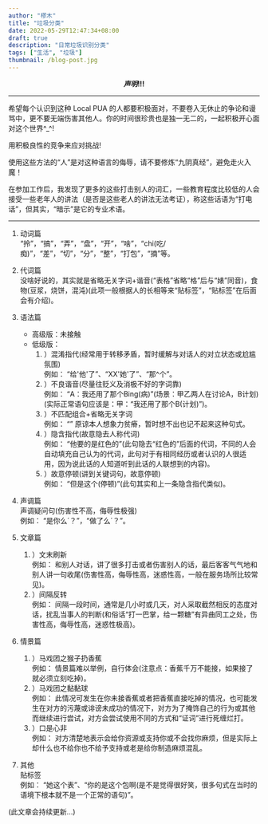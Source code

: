 ```yaml
---
author: "樛木"
title: "垃圾分类"
date: 2022-05-29T12:47:34+08:00
draft: true
description: "日常垃圾识别分类"
tags: ["生活", "垃圾"]
thumbnail: /blog-post.jpg
---
```


**$$声明!!!$$**

---
希望每个认识到这种 Local PUA 的人都要积极面对，不要卷入无休止的争论和谩骂中，更不要无端伤害其他人。你的时间很珍贵也是独一无二的，一起积极开心面对这个世界^_^!

用积极良性的竞争来应对挑战!

使用这些方法的“人”是对这种语言的侮辱，请不要修炼“九阴真经”，避免走火入魔！

在参加工作后，我发现了更多的这些打击别人的词汇，一些教育程度比较低的人会接受一些老年人的讲法（是否是这些老人的讲法无法考证），称这些话语为“打电话”，但其实，“暗示”是它的专业术语。

---

1. 动词篇  
  “拎”，“搞”，“弄”，“盘”，“开”，“啥”，“chi(吃/痴)”，“差”，“切”，“分”，“整”，“打包”，“摘”等。

1. 代词篇  
  没啥好说的，其实就是省略无关字词+谐音(“表格”省略“格”后与“婊”同音)，食物(豆浆，烧饼，混沌)(此项一般根据人的长相等来“贴标签”，“贴标签”在后面会有介绍)。

1. 语法篇  
    - 高级版：未接触  
    - 低级版：  
      1. ）混淆指代(经常用于转移矛盾，暂时缓解与对话人的对立状态或尬尴氛围)  
      例如： “给'他'了”、“XX'她'了”、“那^个”。
      1. ）不良谐音(尽量往贬义及消极不好的字词靠)  
      例如： “A：我还用了那个Bing(病)”(场景：甲乙两人在讨论A，B计划)(实际正常语句应该是：甲：“我还用了那个B(计划)”)。
      1. ）不匹配组合+省略无关字词  
      例如： “” 原谅本人想象力贫瘠，暂时想不出也记不起来这种句式。
      1. ）隐含指代(故意隐去人称代词)  
      例如： “他要的是红色的”(此句隐去“红色的”后面的代词，不同的人会自动填充自己认为的代词，此句对于有相同经历或者认识的人很适用，因为说此话的人知道听到此话的人联想到的内容)。
      1. ）故意停顿(讲到关键词句，故意停顿)  
      例如： “但是这个(停顿)”(此句其实和上一条隐含指代类似)。

1. 声调篇  
  声调疑问句(伤害性不高，侮辱性极强)  
  例如： “是你么´？”，“做了么´？”。

1. 文章篇  
    1. ）文末刷新  
    例如： 和别人对话，讲了很多打击或者伤害别人的话，最后客客气气地和别人讲一句收尾(伤害性高，侮辱性高，迷惑性高，一般在服务场所比较常见)。
    1. ）间隔反转  
    例如： 间隔一段时间，通常是几小时或几天，对人采取截然相反的态度对话，扰乱当事人的判断(和俗话“打一巴掌，给一颗糖”有异曲同工之处，伤害性高，侮辱性高，迷惑性极高)。

1. 情景篇  
    1. ）马戏团之猴子扔香蕉  
    例如： 情景篇难以举例，自行体会(注意点：香蕉千万不能接，如果接了就必须立刻吃掉)。
    1. ）马戏团之黏黏球  
    例如： 此情况可发生在你未接香蕉或者把香蕉直接吃掉的情况，也可能发生在对方的污蔑或诽谤未成功的情况下，对方为了掩饰自己的行为或其他而继续进行尝试，对方会尝试使用不同的方式和“证词”进行死缠烂打。
    1. ）口是心非  
    例如： 对方清楚地表示会给你资源或支持你或不会找你麻烦，但是实际上却什么也不给你也不给予支持或老是给你制造麻烦混乱。

1. 其他  
  贴标签  
  例如： “她这个表”、“你的是这个包啊(是不是觉得很好笑，很多句式在当时的语境下根本就不是一个正常的语句)”。

(此文章会持续更新...)
